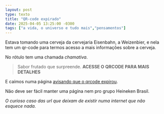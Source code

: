 ```yaml
---
layout: post
type: texto
title: "QR-code expirado"
date: 2025-04-05 13:25:00 -0300
tags: ["a vida, o universo e tudo mais","pensamentos"]
---
```

Estava tomando uma cerveja da cervejaria Eisenbahn, a Weizenbier, e nela tem um qr-code para termos acesso a mais informações sobre a cerveja.  

No rótulo tem uma chamada *chamativa*.

>Sabor frutado que surpreende. **ACESSE O QRCODE PARA MAIS DETALHES**

E caímos numa página <a href="https://scnv.io/aNB5?qr=1">avisando que o qrcode expirou</a>.

Não deve ser fácil manter uma página nem pro grupo Heineken Brasil. 

*O curioso caso das url que deixam de existir numa internet que não esquece nada.*
